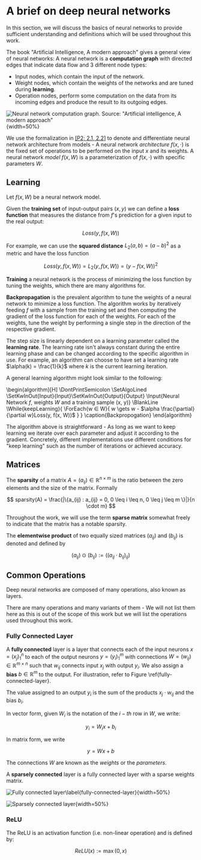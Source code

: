 # A brief on deep neural networks

In this section, we will discuss the basics of neural networks to provide sufficient understanding and definitions which will be used throughout this work.

The book "Artificial Intelligence, A modern approach" gives a general view of neural networks: A neural network is a **computation graph** with directed edges that indicate data flow and 3 different node types:

- Input nodes, which contain the input of the network.
- Weight nodes, which contain the weights of the networks and are tuned during **learning**.
- Operation nodes, perform some computation on the data from its incoming edges and produce the result to its outgoing edges.

![Neural network computation graph. Source: "Artificial intelligence, A modern approach"](assets/ann-computation-graph.png){width=50%}

We use the formalization in [[P2; 2.1, 2.2]](#ref-p2) to denote and differentiate neural network architecture from models - A neural network *architecture* $f(x, \cdot)$ is the fixed set of operations to be performed on the input $x$ and its weights. A neural network *model* $f(x, W)$ is a parameterization of $f(x, \cdot)$ with specific parameters $W$. 

## Learning

Let $f(x, W)$ be a neural network model.

Given the **training set** of input-output pairs $(x, y)$ we can define a **loss function** that measures the distance from $f$'s prediction for a given input to the real output:

$$
    Loss(y, f(x, W))
$$

For example, we can use the **squared distance** $L_2(a, b) = (a - b)^2$ as a metric and have the loss function

$$
    Loss(y, f(x, W)) = L_2(y, f(x, W)) = (y - f(x, W))^2
$$

**Training** a neural network is the process of minimizing the loss function by tuning the weights, which there are many algorithms for.

**Backpropagation** is the prevalent algorithm to tune the weights of a neural network to minimize a loss function. The algorithm works by iteratively feeding $f$ with a sample from the training set and then computing the gradient of the loss function for each of the weights. For each of the weights, tune the weight by performing a single step in the direction of the respective gradient.

The step size is linearly dependent on a learning parameter called the **learning rate**. The learning rate isn't always constant during the entire learning phase and can be changed according to the specific algorithm in use. For example, an algorithm can choose to have set a learning rate $\alpha(k) = \frac{1}{k}$ where $k$ is the current learning iteration.

A general learning algorithm might look similar to the following:

\begin{algorithm}[H]
\DontPrintSemicolon
\SetAlgoLined
\SetKwInOut{Input}{Input}\SetKwInOut{Output}{Output}
\Input{Neural Network $f$, weights $W$ and a training sample (x, y)}
\BlankLine
\While{keepLearning}{
    \ForEach{w $\in$ W}{
        w \gets w - $\alpha \frac{\partial}{\partial w}Loss(y, f(x, W))$
    }
}
\caption{Backpropogation}
\end{algorithm}

The algorithm above is straightforward - As long as we want to keep learning we iterate over each parameter and adjust it according to the gradient. Concretely, different implementations use different conditions for "keep learning" such as the number of iterations or achieved accuracy.

## Matrices

The **sparsity** of a matrix $A = (a_{ij}) \in \mathbb{R}^{n \times m}$ is the ratio between the zero elements and the size of the matrix. Formally

$$
  sparsity(A) = \frac{|\{a_{ij} : a_{ij} = 0, 0 \leq i \leq n, 0 \leq j \leq m \}|}{n \cdot m}
$$

Throughout the work, we will use the term **sparse matrix** somewhat freely to indicate that the matrix has a notable sparsity.

The **elementwise product** of two equally sized matrices $(a_{ij})$ and $(b_{ij})$ is denoted and defined by

$$
    (a_{ij}) \odot (b_{ij}) := ((a_{ij} \cdot b_{ij})_{ij})
$$

## Common Operations

Deep neural networks are composed of many operations, also known as layers.

There are many operations and many variants of them - We will not list them here as this is out of the scope of this work but we will list the operations used throughout this work.

### Fully Connected Layer

A **fully connected** layer is a layer that connects each of the input neurons $x = (x_j)_{1}^{n}$ to each of the output neurons $y = (y_i)_{1}^{m}$ with connections $W = (w_{ij}) \in \mathbb{R}^{m \times n}$ such that $w_{ij}$ connects input $x_j$ with output $y_i$. We also assign a **bias** $b \in \mathbb{R}^{m}$ to the output. For illustration, refer to Figure \ref{fully-connected-layer}.

The value assigned to an output $y_i$ is the sum of the products $x_j \cdot w_{ij}$ and the bias $b_i$.

In vector form, given $W_i$ is the notation of the $i-th$ row in $W$, we write:

$$
    y_i = W_ix + b_i
$$

In matrix form, we write

$$
    y = Wx + b   
$$

The connections $W$ are known as the _weights_ or the _parameters_.

A **sparsely connected** layer is a fully connected layer with a sparse weights matrix.

![Fully connected layer\label{fully-connected-layer}](assets/diagrams-fully-connected.drawio.png){width=50%}

![Sparsely connected layer](assets/diagrams-sparsely-connected.drawio.png){width=50%}

### ReLU

The ReLU is an activation function (i.e. non-linear operation) and is defined by:

$$
    ReLU(x) := \max(0, x)
$$